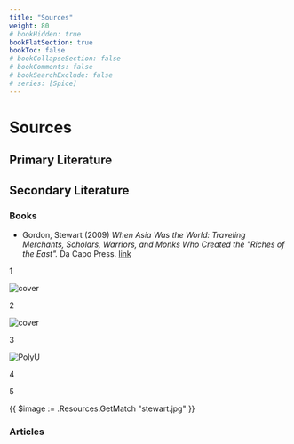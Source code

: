 ```yaml
---
title: "Sources"
weight: 80
# bookHidden: true
bookFlatSection: true
bookToc: false
# bookCollapseSection: false
# bookComments: false
# bookSearchExclude: false
# series: [Spice]
---
```


# Sources

## Primary Literature

## Secondary Literature

### Books

* Gordon, Stewart (2009) *When Asia Was the World: Traveling Merchants, Scholars, Warriors, and Monks Who Created the "Riches of the East".* Da Capo Press. [link](https://www.worldcat.org/title/148913992)

1

![cover](/images/stewart.png)

2

![cover](/images/books/diogenes.jpg)

3

![PolyU](/images/univ-transparent.png)

4

5

{{ $image := .Resources.GetMatch "stewart.jpg" }}



### Articles